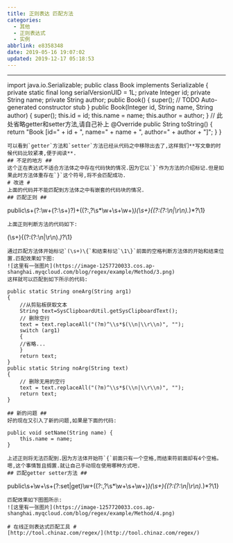```yaml
---
title: 正则表达 匹配方法
categories:
  - 其他
  - 正则表达式
  - 实例
abbrlink: e8358348
date: 2019-05-16 19:07:02
updated: 2019-12-17 05:18:53
---
```

--------------------------------------------
import java.io.Serializable;
public class Book implements Serializable {
    private static final long serialVersionUID = 1L;
    private Integer id;
    private String name;
    private String author;
    public Book() {
        super();
        // TODO Auto-generated constructor stub
    }
    public Book(Integer id, String name, String author) {
        super();
        this.id = id;
        this.name = name;
        this.author = author;
    }
    // 此处省略getter和setter方法,请自己补上
    @Override
    public String toString() {
        return "Book [id=" + id + ", name=" + name + ", author=" + author + "]";
    }
}
```
可以看到`getter`方法和`setter`方法已经从代码之中移除出去了,这样我们**写文章的时候代码比较紧凑,便于阅读**.
## 不足的地方 ##
这个正在表达式不适合方法体之中存在代码快的情况.因为它以`}`作为方法的介绍标记.但是如果此时方法体重存在`}`这个符号,将不会匹配成功.
# 改进 #
上面的代码并不能匹配到方法体之中有嵌套的代码块的情况.
## 匹配正则 ##
```
public\s+(?:\w+(?:\s+)?)+\((?:\,?\s*\w+\s+\w+)*\)(\s+)\{(?:(?:\n|\r\n).*)*?\1\}
```
上面正则判断方法的代码如下:
```
(\s+)\{(?:(?:\n|\r\n).*)*?\1\}
```
通过匹配方法体开始标记`(\s+)\{`和结束标记`\1\}`前面的空格判断方法体的开始和结束位置.匹配效果如下图:
![这里有一张图片](https://image-1257720033.cos.ap-shanghai.myqcloud.com/blog/regex/example/Method/3.png)
这样就可以匹配到如下所示的代码:
```
    public static String oneArg(String arg1)
    {
        //从剪贴板获取文本
        String text=SysClipboardUtil.getSysClipboardText();
        // 删除空行
        text = text.replaceAll("(?m)^\\s*$(\\n|\\r\\n)", "");
        switch (arg1)
        {
        //省略...
        }
        return text;
    }
    public static String noArg(String text)
    {
        // 删除无用的空行
        text = text.replaceAll("(?m)^\\s*$(\\n|\\r\\n)", "");
        return text;
    }
```
## 新的问题 ##
好的现在又引入了新的问题,如果是下面的代码:
```
    public void setName(String name) {
        this.name = name;
    }
```
上述正则将无法匹配到.因为方法体开始符`{`前面只有一个空格,而结束符前面却有4个空格。
嗯,这个事情暂且搁置.就让自己手动现在使用哪种方式吧.
## 匹配getter setter方法 ##
```
public\s+\w+\s+(?:set|get)\w+\((?:\,?\s*\w+\s+\w+)*\)(\s+)\{(?:(?:\n|\r\n).*)*?\1\}
```
匹配效果如下图图所示:
![这里有一张图片](https://image-1257720033.cos.ap-shanghai.myqcloud.com/blog/regex/example/Method/4.png)

# 在线正则表达式匹配工具 #
[http://tool.chinaz.com/regex/](http://tool.chinaz.com/regex/)
